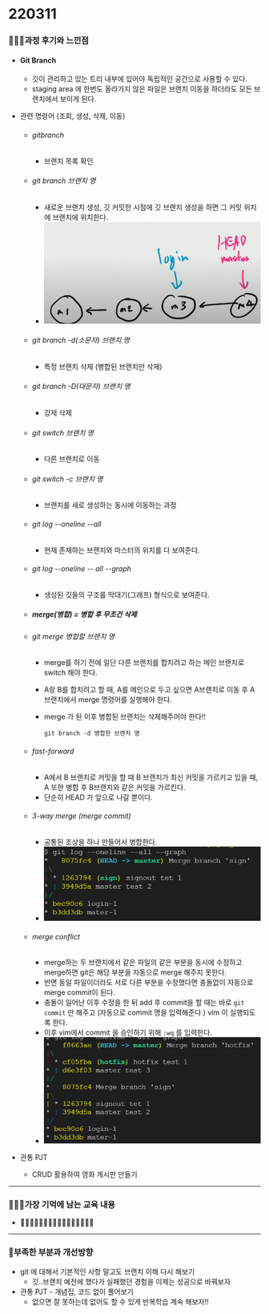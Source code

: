 # 220311

### 👨🏼‍🏫과정 후기와 느낀점

- #### Git Branch

  - 깃이 관리하고 있는 트리 내부에 있어야 독립적인 공간으로 사용할 수 있다. 
  - staging area 에 한번도 올라가지 않은 파일은 브랜치 이동을 하더라도 모든 브랜치에서 보이게 된다.

- 관련 명령어 (조회, 생성, 삭제, 이동)	

  - ###### gitbranch

    - 브랜치 목록 확인

  - ###### git branch 브랜치 명

    - 새로운 브랜치 생성, 깃 커밋한 시점에 깃 브랜치 생성을 하면 그 커밋 위치에 브랜치에 위치한다.
    - ![image-20220311093140953](220311.assets/image-20220311093140953.png)

  - ###### git branch -d(소문자) 브랜치 명

    - 특정 브랜치 삭제 (병합된 브랜치만 삭제)

  - ###### git branch -D(대문자) 브랜치 명

    - 강제 삭제

  - ###### git switch 브랜치 명

    - 다른 브랜치로 이동

  - ###### git switch -c 브랜치 명

    - 브랜치를 새로 생성하는 동시에 이동하는 과정

  - ###### git log --oneline --all

    - 현재 존재하는 브랜치와 마스터의 위치를 다 보여준다.

  - ###### git log --oneline -- all --graph

    - 생성된 깃들의 구조를 막대기(그래프) 형식으로 보여준다.


  - ##### merge(병합) = 병합 후 무조건 삭제

  - ###### git merge 병합할 브랜치 명

    - merge를 하기 전에 일단 다른 브랜치를 합치려고 하는 메인 브랜치로 switch 해야 한다. 

    - A랑 B를 합치려고 할 때, A를 메인으로 두고 싶으면 A브랜치로 이동 후 A 브랜치에서 merge 명령어를 실행해야 한다.

    - merge 가 된 이후 병합된 브랜치는 삭제해주어야 한다!!

      `git branch -d 병합한 브랜치 명`

  - ###### fast-forward

    - A에서 B 브랜치로 커밋을 할 때 B 브랜치가 최신 커밋을 가르키고 있을 때, A 또한 병합 후 B브랜치와 같은 커밋을 가르킨다.
    - 단순히 HEAD 가 앞으로 나갈 뿐이다.

  - ###### 3-way merge (merge commit)

    - 공통된 조상을 하나 만들어서 병합한다.
    - ![image-20220311102633714](220311.assets/image-20220311102633714.png)

  - ###### merge conflict

    - merge하는 두 브랜치에서 같은 파일의 같은 부분을 동시에 수정하고 merge하면 git은 해당 부분을 자동으로 merge 해주지 못한다.
    - 반면 동일 파일이더라도 서로 다른 부분을 수정했다면 충돌없이 자동으로 merge commit이 된다.
    - 충돌이 일어난 이후 수정을 한 뒤 add 후 commit을 할 때는 바로 `git commit` 만 해주고 (자동으로 commit 명을 입력해준다.) vim 이 실행되도록 한다.
    - 이후 vim에서 commit 을 승인하기 위해 `:wq` 를 입력한다.
    - ![image-20220311104347451](220311.assets/image-20220311104347451.png)



- 관통 PJT
  - CRUD 활용하여 영화 게시판 만들기

---

### 💁🏼‍♂️가장 기억에 남는 교육 내용

- 🦖🦖🦖🦖🦖🦖🦖🦖🦖🦖🦖🦖🦖🦖🦖🦖

---

### 💫부족한 부분과 개선방향

- git 에 대해서 기본적인 사항 말고도 브랜치 이해 다시 해보기
  - 깃..브랜치 예전에 했다가 실패했던 경험을 이제는 성공으로 바꿔보자
- 관통 PJT - 개념집, 코드 없이 풀어보기
  - 없으면 잘 못하는데 없어도 할 수 있게 반복학습 계속 해보자!!
